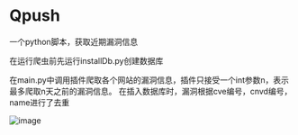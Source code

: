 # Qpush
一个python脚本，获取近期漏洞信息

在运行爬虫前先运行installDb.py创建数据库

在main.py中调用插件爬取各个网站的漏洞信息，插件只接受一个int参数n，表示最多爬取n天之前的漏洞信息。
在插入数据库时，漏洞根据cve编号，cnvd编号，name进行了去重


![image](https://github.com/LuckVd/Qpush/assets/37114923/8df5126e-14aa-4633-a0d7-3d932c7c846c)
